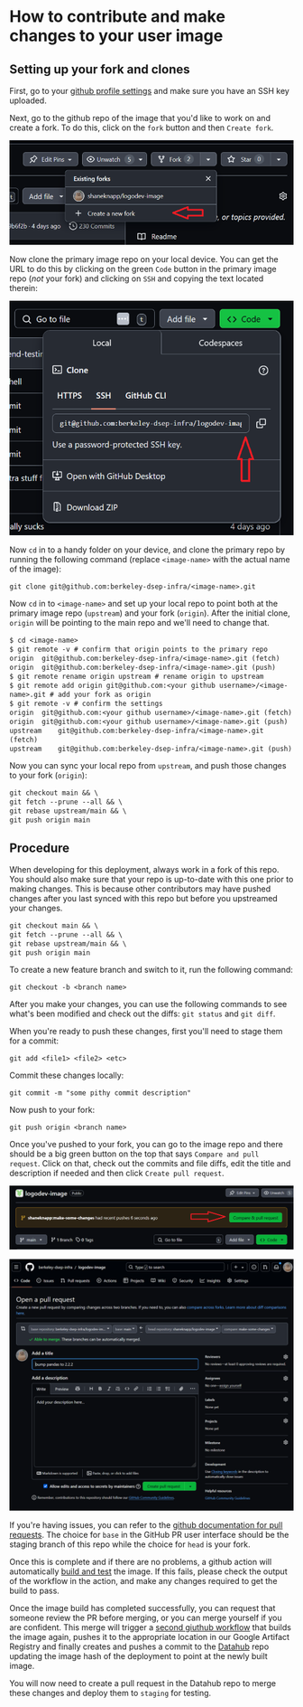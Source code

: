 # How to contribute and make changes to your user image

## Setting up your fork and clones
First, go to your [github profile settings](https://github.com/settings/keys)
and make sure you have an SSH key uploaded.

Next, go to the github repo of the image that you'd like to work on and create
a fork.  To do this, click on the `fork` button and then `Create fork`.

![Forking](images/create-fork.png)

Now clone the primary image repo on your local device.  You can get the URL to do
this by clicking on the green `Code` button in the primary image repo (*not* your fork)
and clicking on `SSH` and copying the text located therein:

![Remote](images/remote.png)

Now `cd` in to a handy folder on your device, and clone the primary repo by
running the following command (replace `<image-name>` with the actual name
of the image):

```
git clone git@github.com:berkeley-dsep-infra/<image-name>.git
```

Now `cd` in to `<image-name>` and set up your local repo to point both at the primary
image repo (`upstream`) and your fork (`origin`).  After the initial clone,
`origin` will be pointing to the main repo and we'll need to change that.

```
$ cd <image-name>
$ git remote -v # confirm that origin points to the primary repo
origin	git@github.com:berkeley-dsep-infra/<image-name>.git (fetch)
origin	git@github.com:berkeley-dsep-infra/<image-name>.git (push)
$ git remote rename origin upstream # rename origin to upstream
$ git remote add origin git@github.com:<your github username>/<image-name>.git # add your fork as origin
$ git remote -v # confirm the settings
origin	git@github.com:<your github username>/<image-name>.git (fetch)
origin	git@github.com:<your github username>/<image-name>.git (push)
upstream	git@github.com:berkeley-dsep-infra/<image-name>.git (fetch)
upstream	git@github.com:berkeley-dsep-infra/<image-name>.git (push)
```

Now you can sync your local repo from `upstream`, and push those changes to your
fork (`origin`):

```
git checkout main && \
git fetch --prune --all && \
git rebase upstream/main && \
git push origin main
```

## Procedure

When developing for this deployment, always work in a fork of this repo.
You should also make sure that your repo is up-to-date with this one prior
to making changes. This is because other contributors may have pushed changes
after you last synced with this repo but before you upstreamed your changes.

```
git checkout main && \
git fetch --prune --all && \
git rebase upstream/main && \
git push origin main
```

To create a new feature branch and switch to it, run the following command:

```
git checkout -b <branch name>
```

After you make your changes, you can use the following commands to see
what's been modified and check out the diffs:  `git status` and `git diff`.


When you're ready to push these changes, first you'll need to stage them for a
commit:

```
git add <file1> <file2> <etc>
```

Commit these changes locally:

```
git commit -m "some pithy commit description"
```

Now push to your fork:

```
git push origin <branch name>
```

Once you've pushed to your fork, you can go to the image repo and there should
be a big green button on the top that says `Compare and pull request`.
Click on that, check out the commits and file diffs, edit the title and
description if needed and then click `Create pull request`.

![Compare and create PR](images/compare-and-create-pr.png)

![Create PR](images/create-pr.png)

If you're having issues, you can refer to the [github documentation for pull
requests](https://help.github.com/articles/about-pull-requests/).
The choice for `base` in the GitHub PR user interface should be the staging
branch of this repo while the choice for `head` is your fork.

Once this is complete and if there are no problems, a github action will
automatically [build and test](https://github.com/berkeley-dsep-infra/hub-user-image-template/blob/main/.github/workflows/build-test-image.yaml)
the image.  If this fails, please check the output of the workflow in the
action, and make any changes required to get the build to pass.

Once the image build has completed successfully, you can request that
someone review the PR before merging, or you can merge yourself if you are
confident. This merge will trigger a [second giuthub workflow](https://github.com/berkeley-dsep-infra/hub-user-image-template/blob/main/.github/workflows/build-push-image-commit.yaml)
that builds the image again, pushes it to the appropriate location in our
Google Artifact Registry and finally creates and pushes a commit to the
[Datahub](https://github.com/berkeley-dsep-infra/datahub) repo updating the
image hash of the deployment to point at the newly built image.

You will now need to create a pull request in the Datahub repo to merge these changes
and deploy them to `staging` for testing.
